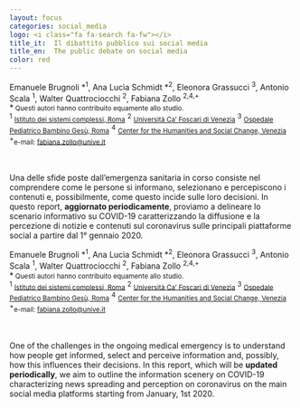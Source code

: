 ```yaml
---
layout: focus
categories: social_media
logo: <i class="fa fa-search fa-fw"></i> 
title_it:  Il dibattito pubblico sui social media
title_en:  The public debate on social media
color: red
---
```


<div class="it">
  <div class="w3-container">
    <div class="w3-center">
    Emanuele Brugnoli *<sup>1</sup>,
    Ana Lucìa Schmidt *<sup>2</sup>,
    Eleonora Grassucci <sup>3</sup>,
    Antonio Scala <sup>1</sup>,
    Walter Quattrociocchi <sup>2</sup>,
    Fabiana Zollo <sup>2,4,+</sup><br>
    *<small> Questi autori hanno contribuito equamente allo studio.</small><br>
    <sup>1</sup> <small><a href="https://www.isc.cnr.it/">Istituto dei sistemi complessi, Roma</a></small>
    <sup>2</sup> <small><a href="https://www.unive.it/">Università Ca’ Foscari di Venezia</a></small>
    <sup>3</sup> <small><a href="http://www.ospedalebambinogesu.it/home">Ospedale Pediatrico Bambino Gesù, Roma</a></small>
    <sup>4</sup> <small><a href="https://hscif.org/venice/">Center for the Humanities and Social Change, Venezia</a></small><br>
    <sup>+</sup><small>e-mail: <a href="fabiana.zollo@unive.it">fabiana.zollo@unive.it</a></small>
    </div>
    <br><br>
    <p> 
	Una delle sfide poste dall’emergenza sanitaria in corso consiste nel comprendere come le persone si informano, selezionano e percepiscono i contenuti e, possibilmente, come questo incide sulle loro decisioni. In questo report, <b>aggiornato periodicamente</b>, proviamo a delineare lo scenario informativo su COVID-19 caratterizzando la diffusione e la percezione di notizie e contenuti sul coronavirus sulle principali piattaforme social a partire dal 1° gennaio 2020.
    </p>
  </div>
</div>

<div class="en">
  <div class="w3-container">
    <div class="w3-center">
    Emanuele Brugnoli *<sup>1</sup>,
    Ana Lucìa Schmidt *<sup>2</sup>,
    Eleonora Grassucci <sup>3</sup>,
    Antonio Scala <sup>1</sup>,
    Walter Quattrociocchi <sup>2</sup>,
    Fabiana Zollo <sup>2,4,+</sup><br>
    *<small> Questi autori hanno contribuito equamente allo studio.</small><br>
    <sup>1</sup> <small><a href="https://www.isc.cnr.it/">Istituto dei sistemi complessi, Roma</a></small>
    <sup>2</sup> <small><a href="https://www.unive.it/">Università Ca’ Foscari di Venezia</a></small>
    <sup>3</sup> <small><a href="http://www.ospedalebambinogesu.it/home">Ospedale Pediatrico Bambino Gesù, Roma</a></small>
    <sup>4</sup> <small><a href="https://hscif.org/venice/">Center for the Humanities and Social Change, Venezia</a></small><br>
    <sup>+</sup><small>e-mail: <a href="fabiana.zollo@unive.it">fabiana.zollo@unive.it</a></small>
    </div>
    <br><br>
    <p> 
	One of the challenges in the ongoing medical emergency is to understand how people get informed, select and perceive information and, possibly, how this influences their decisions. In this report, which will be <b>updated periodically</b>, we aim to outline the information scenery on COVID-19 characterizing news spreading and perception on coronavirus on the main social media platforms starting from January, 1st 2020.
    </p>
  </div>
</div>
